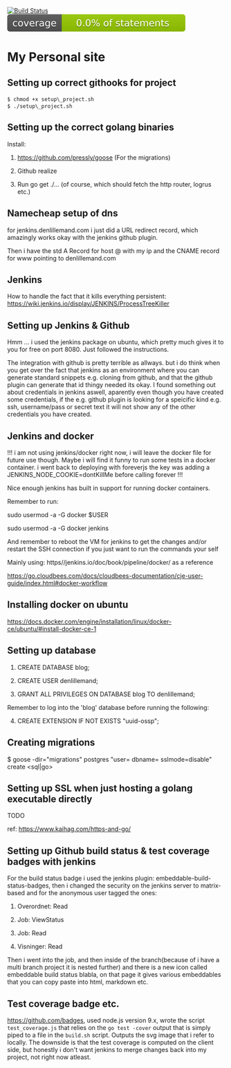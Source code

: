 [![Build Status](http://ec2-35-177-116-159.eu-west-2.compute.amazonaws.com:8080/job/blog/job/master/badge/icon)](http://ec2-35-177-116-159.eu-west-2.compute.amazonaws.com:8080/job/blog/job/master/)
![./testcoverage.svg](./testcoverage.svg)


# My Personal site

## Setting up correct githooks for project
```
$ chmod +x setup\_project.sh
$ ./setup\_project.sh
```

## Setting up the correct golang binaries

Install:

1. https://github.com/pressly/goose  (For the migrations)

2. Github realize

3. Run go get ./...  (of course, which should fetch the http router, logrus etc.)

## Namecheap setup of dns
for jenkins.denlillemand.com i just did a URL redirect record, which amazingly works okay with the jenkins github plugin.

Then i have the std A Record for host @ with my ip 
and the CNAME record for www pointing to denlillemand.com

## Jenkins
How to handle the fact that it kills everything persistent:
https://wiki.jenkins.io/display/JENKINS/ProcessTreeKiller

## Setting up Jenkins & Github
Hmm ... i used the jenkins package on ubuntu, 
which pretty much gives it to you for free on port 8080.
Just followed the instructions. 

The integration with github is pretty terrible as allways. but i do think when you get over the fact that 
jenkins as an environment where you can generate standard snippets e.g. cloning from github, 
and that the github plugin can generate that id thingy needed its okay. 
I found something out about credentials in jenkins aswell, aparently even though you have created some credentials, if the e.g. github plugin is looking for a speicific kind e.g.  ssh, username/pass or secret text it will not show any of the other credentials you have created. 


## Jenkins and docker
!!! i am not using jenkins/docker right now, i will leave the docker file for future use though. Maybe i will find it funny to run some tests in a docker container. i went back to deploying with foreverjs the key was adding a JENKINS\_NODE\_COOKIE=dontKillMe before calling forever !!!

Nice enough jenkins has built in support for running docker containers.

Remember to run: 

sudo usermod -a -G docker $USER

sudo usermod -a -G docker jenkins

And remember to reboot the VM for jenkins to get the changes and/or restart the SSH connection if you just want to 
run the commands your self

Mainly using: https//jenkins.io/doc/book/pipeline/docker/ as a reference

https://go.cloudbees.com/docs/cloudbees-documentation/cje-user-guide/index.html#docker-workflow

## Installing docker on ubuntu
https://docs.docker.com/engine/installation/linux/docker-ce/ubuntu/#install-docker-ce-1

## Setting up database

1. CREATE DATABASE blog;

2. CREATE USER denlillemand;

3. GRANT ALL PRIVILEGES ON DATABASE blog TO denlillemand;

Remember to log into the 'blog' database before running the following:

4. CREATE EXTENSION IF NOT EXISTS "uuid-ossp";


## Creating migrations
$ goose -dir="migrations" postgres "user=<dbusrname> dbname=<dbname> sslmode=disable"  create <migrationname> <sql|go>

## Setting up SSL when just hosting a golang executable directly
TODO

ref: https://www.kaihag.com/https-and-go/

## Setting up Github build status & test coverage badges with jenkins
For the build status badge i used the jenkins plugin: embeddable-build-status-badges, 
then i changed the security on the jenkins server to matrix-based and for the anonymous user tagged the ones:

1. Overordnet: Read

2. Job: ViewStatus

3. Job: Read

4. Visninger: Read

Then i went into the job, and then inside of the branch(because of i have a multi branch project it is nested further) and 
there is a new icon called embeddable build status blabla, on that page it gives various embeddables that you can copy paste into 
html, markdown etc.

## Test coverage badge etc.
https://github.com/badges, used node.js version 9.x, wrote the script ```test_coverage.js``` that relies on the ```go test -cover``` output that is simply 
piped to a file in the ```build.sh``` script. Outputs the svg image that i refer to locally.
The downside is that the test coverage is computed on the client side, but honestly i don't want jenkins to merge changes back into my project, not 
right now atleast.
